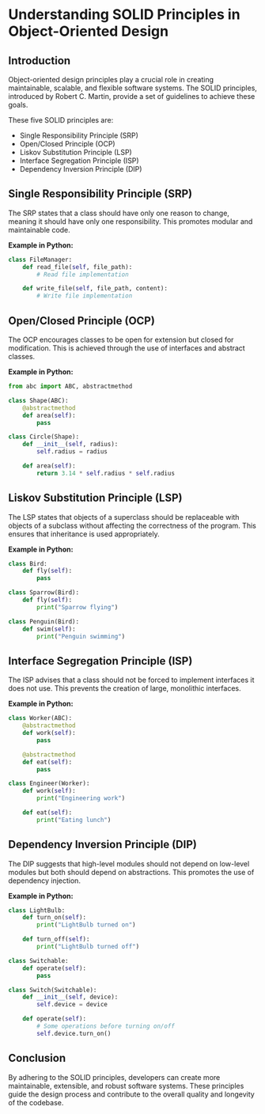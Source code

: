# Understanding SOLID Principles in Object-Oriented Design

## Introduction

Object-oriented design principles play a crucial role in creating maintainable, scalable, and flexible software systems. The SOLID principles, introduced by Robert C. Martin, provide a set of guidelines to achieve these goals. <br>

These five SOLID principles are: 

- Single Responsibility Principle (SRP)
- Open/Closed Principle (OCP)
- Liskov Substitution Principle (LSP)
- Interface Segregation Principle (ISP)
- Dependency Inversion Principle (DIP)

## Single Responsibility Principle (SRP)

The SRP states that a class should have only one reason to change, meaning it should have only one responsibility. This promotes modular and maintainable code.

**Example in Python:**

```python
class FileManager:
    def read_file(self, file_path):
        # Read file implementation

    def write_file(self, file_path, content):
        # Write file implementation
```
## Open/Closed Principle (OCP)

The OCP encourages classes to be open for extension but closed for modification. This is achieved through the use of interfaces and abstract classes.

**Example in Python:**

```python
from abc import ABC, abstractmethod

class Shape(ABC):
    @abstractmethod
    def area(self):
        pass

class Circle(Shape):
    def __init__(self, radius):
        self.radius = radius

    def area(self):
        return 3.14 * self.radius * self.radius
```

## Liskov Substitution Principle (LSP)
The LSP states that objects of a superclass should be replaceable with objects of a subclass without affecting the correctness of the program. This ensures that inheritance is used appropriately.

**Example in Python:**
```python
class Bird:
    def fly(self):
        pass

class Sparrow(Bird):
    def fly(self):
        print("Sparrow flying")

class Penguin(Bird):
    def swim(self):
        print("Penguin swimming")
```

## Interface Segregation Principle (ISP)
The ISP advises that a class should not be forced to implement interfaces it does not use. This prevents the creation of large, monolithic interfaces.

**Example in Python:**

```python
class Worker(ABC):
    @abstractmethod
    def work(self):
        pass

    @abstractmethod
    def eat(self):
        pass

class Engineer(Worker):
    def work(self):
        print("Engineering work")

    def eat(self):
        print("Eating lunch")
```

## Dependency Inversion Principle (DIP)
The DIP suggests that high-level modules should not depend on low-level modules but both should depend on abstractions. This promotes the use of dependency injection.

**Example in Python:**

```python
class LightBulb:
    def turn_on(self):
        print("LightBulb turned on")

    def turn_off(self):
        print("LightBulb turned off")

class Switchable:
    def operate(self):
        pass

class Switch(Switchable):
    def __init__(self, device):
        self.device = device

    def operate(self):
        # Some operations before turning on/off
        self.device.turn_on()
```

## Conclusion
By adhering to the SOLID principles, developers can create more maintainable, extensible, and robust software systems. These principles guide the design process and contribute to the overall quality and longevity of the codebase.